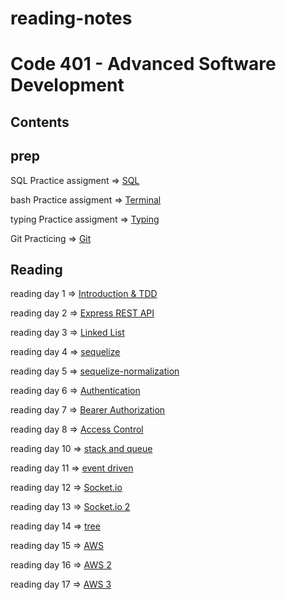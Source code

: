 # reading-notes


# Code 401 - Advanced Software Development

## Contents

## prep

SQL Practice assigment => [SQL](/SQL.md) 

bash Practice assigment => [Terminal](/TERMINAL.md)

typing Practice assigment => [Typing](/Typing.md)

Git Practicing => [Git](/Git.md)

## Reading

reading day 1  => [Introduction & TDD](/TDD.md)

reading day 2 => [Express REST API](/ExpressRestApi.md)

reading day 3 => [Linked List](/linkedList.md)

reading day 4 => [sequelize](/sequelize.md)

reading day 5 => [sequelize-normalization](/sequelize-normalization.md)

reading day 6 => [Authentication](/Authentication.md)

reading day 7 => [Bearer Authorization](/BearerAuthorization.md)

reading day 8 => [Access Control](/ACL.md)

reading day 10 => [stack and queue](/stack.md)

reading day 11 => [event driven](/event-driven.md)

reading day 12 => [Socket.io](/socket.md)

reading day 13 => [Socket.io 2](/socket.io.md)

reading day 14 => [tree](/tree.md)

reading day 15 => [AWS](/AWS.md)

reading day 16 => [AWS 2](/AWS2.md)

reading day 17 => [AWS 3](/AWS2.md)







